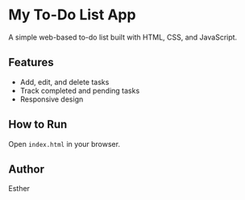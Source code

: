 # My To-Do List App

A simple web-based to-do list built with HTML, CSS, and JavaScript.

## Features
- Add, edit, and delete tasks
- Track completed and pending tasks
- Responsive design

## How to Run
Open `index.html` in your browser.

## Author
Esther
